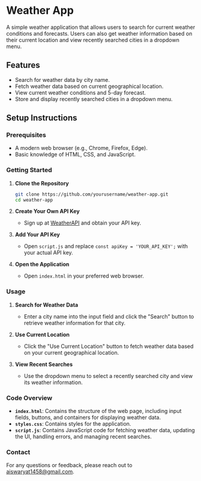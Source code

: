 
# Weather App

A simple weather application that allows users to search for current weather conditions and forecasts. Users can also get weather information based on their current location and view recently searched cities in a dropdown menu.

## Features

- Search for weather data by city name.
- Fetch weather data based on current geographical location.
- View current weather conditions and 5-day forecast.
- Store and display recently searched cities in a dropdown menu.

## Setup Instructions

### Prerequisites

- A modern web browser (e.g., Chrome, Firefox, Edge).
- Basic knowledge of HTML, CSS, and JavaScript.

### Getting Started

1. **Clone the Repository**

    ```sh
    git clone https://github.com/yourusername/weather-app.git
    cd weather-app
    ```

2. **Create Your Own API Key**

    - Sign up at [WeatherAPI](https://www.weatherapi.com/) and obtain your API key.

3. **Add Your API Key**

    - Open `script.js` and replace `const apiKey = 'YOUR_API_KEY';` with your actual API key.

4. **Open the Application**

    - Open `index.html` in your preferred web browser.

### Usage

1. **Search for Weather Data**

    - Enter a city name into the input field and click the "Search" button to retrieve weather information for that city.

2. **Use Current Location**

    - Click the "Use Current Location" button to fetch weather data based on your current geographical location.

3. **View Recent Searches**

    - Use the dropdown menu to select a recently searched city and view its weather information.

### Code Overview

- **`index.html`**: Contains the structure of the web page, including input fields, buttons, and containers for displaying weather data.
- **`styles.css`**: Contains styles for the application.
- **`script.js`**: Contains JavaScript code for fetching weather data, updating the UI, handling errors, and managing recent searches.



### Contact

For any questions or feedback, please reach out to [aiswaryat1458@gmail.com](mailto:aiswaryat1458@gmail.com).

